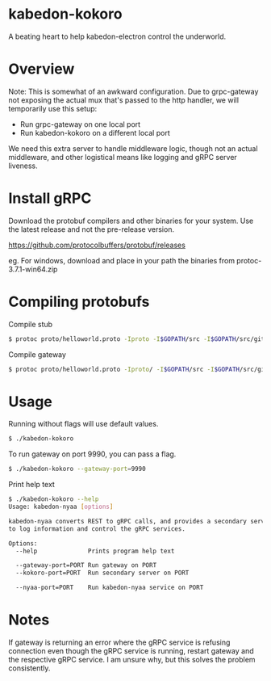 # kabedon-kokoro
A beating heart to help kabedon-electron control the underworld.

# Overview
Note: This is somewhat of an awkward configuration. Due to grpc-gateway not exposing the actual mux that's passed to the http handler, we
will temporarily use this setup:

- Run grpc-gateway on one local port
- Run kabedon-kokoro on a different local port

We need this extra server to handle middleware logic, though not an actual middleware, and other logistical means like logging and gRPC server liveness.

# Install gRPC

Download the protobuf compilers and other binaries for your system. Use the latest release and not the pre-release version.

https://github.com/protocolbuffers/protobuf/releases

eg. For windows, download and place in your path the binaries from protoc-3.7.1-win64.zip 

# Compiling protobufs
Compile stub
```bash
$ protoc proto/helloworld.proto -Iproto -I$GOPATH/src -I$GOPATH/src/github.com/grpc-ecosystem/grpc-gateway/third_party/googleapis --go_out=plugins=grpc:proto 
```
Compile gateway
```bash
$ protoc proto/helloworld.proto -Iproto/ -I$GOPATH/src -I$GOPATH/src/github.com/grpc-ecosystem/grpc-gateway/third_party/googleapis --grpc-gateway_out=logtostderr=true:proto 
```

# Usage
Running without flags will use default values.
```bash
$ ./kabedon-kokoro
```
To run gateway on port 9990, you can pass a flag.
```bash
$ ./kabedon-kokoro --gateway-port=9990
```
Print help text
```bash
$ ./kabedon-kokoro --help
Usage: kabedon-nyaa [options]

kabedon-nyaa converts REST to gRPC calls, and provides a secondary server
to log information and control the gRPC services.

Options:
  --help              Prints program help text

  --gateway-port=PORT Run gateway on PORT
  --kokoro-port=PORT  Run secondary server on PORT

  --nyaa-port=PORT    Run kabedon-nyaa service on PORT
```

# Notes
If gateway is returning an error where the gRPC service is refusing connection even though the gRPC service is running, restart gateway and the respective gRPC service. I am unsure why, but this solves the problem consistently.